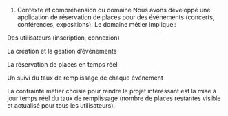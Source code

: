 1. Contexte et compréhension du domaine
Nous avons développé une application de réservation de places pour des événements (concerts, conférences, expositions).
Le domaine métier implique :

Des utilisateurs (inscription, connexion)

La création et la gestion d’événements

La réservation de places en temps réel

Un suivi du taux de remplissage de chaque événement

La contrainte métier choisie pour rendre le projet intéressant est la mise à jour temps réel du taux de remplissage (nombre de places restantes visible et actualisé pour tous les utilisateurs).
